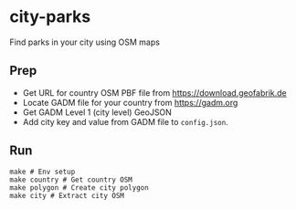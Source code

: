 # city-parks

Find parks in your city using OSM maps

## Prep

- Get URL for country OSM PBF file from https://download.geofabrik.de
- Locate GADM file for your country from https://gadm.org
- Get GADM Level 1 (city level) GeoJSON
- Add city key and value from GADM file to `config.json`.

## Run

```
make # Env setup
make country # Get country OSM
make polygon # Create city polygon
make city # Extract city OSM
```

